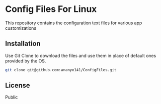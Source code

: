# Config Files For Linux

This repository contains the configuration text files for various app customizations

## Installation

Use Git Clone to download the files and use them in place of default ones provided by the OS.

```bash
git clone git@github.com:ananyo141/ConfigFiles.git
```

## License
Public
